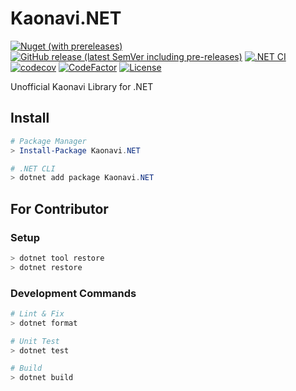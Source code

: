 # Kaonavi.NET

[![Nuget (with prereleases)](https://img.shields.io/nuget/vpre/Kaonavi.NET?logo=nuget)](https://www.nuget.org/packages/Kaonavi.NET/)
[![GitHub release (latest SemVer including pre-releases)](https://img.shields.io/github/v/release/nogic1008/Kaonavi.NET?include_prereleases&sort=semver)](https://github.com/nogic1008/Kaonavi.NET/releases)
[![.NET CI](https://github.com/nogic1008/Kaonavi.NET/actions/workflows/dotnet.yml/badge.svg)](https://github.com/nogic1008/Kaonavi.NET/actions/workflows/dotnet.yml)
[![codecov](https://codecov.io/gh/nogic1008/Kaonavi.NET/branch/main/graph/badge.svg?token=DK9S9TJtgj)](https://codecov.io/gh/nogic1008/Kaonavi.NET)
[![CodeFactor](https://www.codefactor.io/repository/github/nogic1008/Kaonavi.NET/badge)](https://www.codefactor.io/repository/github/nogic1008/Kaonavi.NET)
[![License](https://img.shields.io/github/license/nogic1008/Kaonavi.NET)](LICENSE)

Unofficial Kaonavi Library for .NET

## Install

```powershell
# Package Manager
> Install-Package Kaonavi.NET

# .NET CLI
> dotnet add package Kaonavi.NET
```

## For Contributor
### Setup

```powershell
> dotnet tool restore
> dotnet restore
```

### Development Commands

```powershell
# Lint & Fix
> dotnet format

# Unit Test
> dotnet test

# Build
> dotnet build
```
